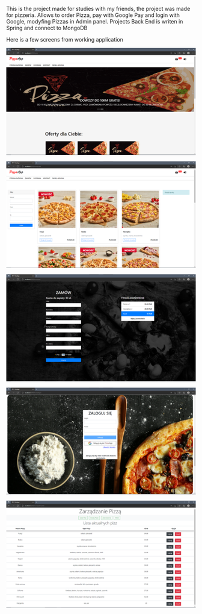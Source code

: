 This is the project made for studies with my friends, the project was made for pizzeria. Allows to order Pizza, pay with Google Pay and login with Google, modyfing Pizzas in Admin panel. Projects Back End is writen in Spring and connect to MongoDB

Here is a few screens from working application


![Image of Home Panel](https://github.com/dawideeem/PizzaAppFE/blob/main/src/assets/screens/home.png)

![Image of Menu Panel](https://github.com/dawideeem/PizzaAppFE/blob/main/src/assets/screens/menu.png)

![Image of Form panel](https://github.com/dawideeem/PizzaAppFE/blob/main/src/assets/screens/order_form.png)

![Image of Login Panel](https://github.com/dawideeem/PizzaAppFE/blob/main/src/assets/screens/login.png)

![Image of Admin Panel](https://github.com/dawideeem/PizzaAppFE/blob/main/src/assets/screens/admin_panel.png)
